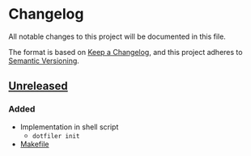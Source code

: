 # Changelog

All notable changes to this project will be documented in this file.

The format is based on [Keep a Changelog](https://keepachangelog.com/en/1.0.0/),
and this project adheres to [Semantic Versioning](https://semver.org/spec/v2.0.0.html).


## [Unreleased]

### Added

- Implementation in shell script
  - `dotfiler init`
- [Makefile]


[unreleased]: https://github.com/aryelgois/dotfiler/compare/initial-commit...develop

[makefile]: Makefile
